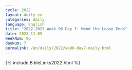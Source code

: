 ```yaml
---
cycle: 2022
layout: daily-en
categories: daily
language: English
title: "2022-2023 Week 96 Day 7: Mend the Loose Ends"
date: 2023-11-05
weekNum: 96
dayNum: 7
permalink: /en/daily/2022/wk96-day7-daily.html
---
```



{% include BibleLinks2022.html %}

